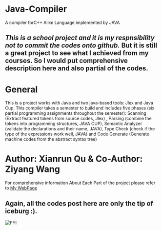 # Java-Compiler
A compiler forC++ Alike Language implemented by JAVA

## _This is a school project and it is my respnsibility not to commit the codes onto github._ But it is still a great project to see what I achieved from my courses. So I would put comprehensive description here and also partial of the codes. 

# General
This is a project works with Java and two java-based tools: Jlex and Java Cup. This compiler takes a semester to build and includes five phases (six partial programming assignments throughout the semester): Scanning (Extract featured tokens from source codes, Jlex) , Parsing (combine the tokens into programming structures, JAVA CUP), Semantic Analyzer (validate the declarations and their name, JAVA), Type Check (check if the type of the expressions work well, JAVA) and Code Generate (Generate machine codes from the abstract syntax tree)

# Author: Xianrun Qu & Co-Author: Ziyang Wang

For comprehensive information About Each Part of the project please refer to [My WebPage](https://xrsheeran.github.io/Summary_cmp.html)

## Again, all the codes post here are only the tip of iceburg :).
![FYI](https://xrsheeran.github.io/img/Cmp.PNG?raw=true)

